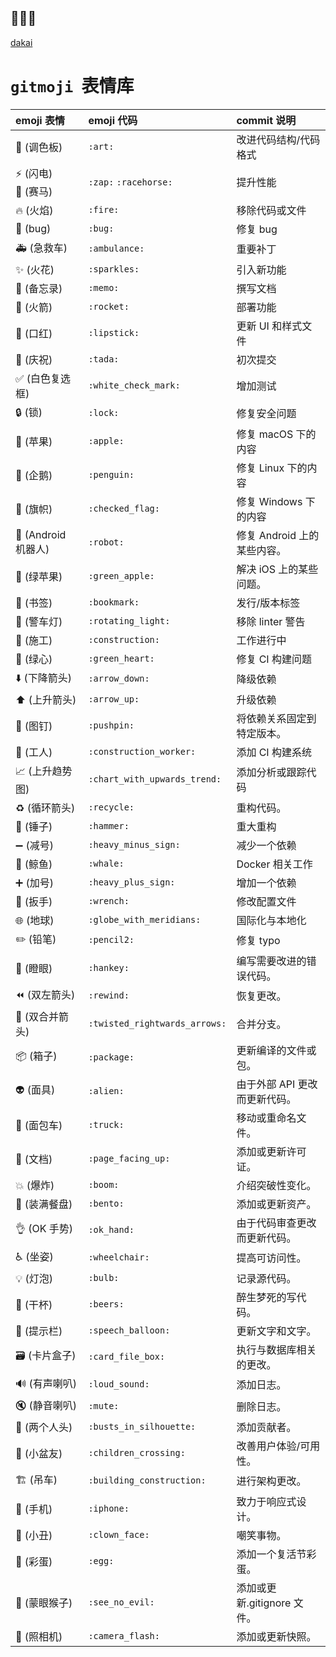 ## 👏👏👏

[dakai](/docs/2022/2022-07.md)

# `gitmoji`  表情库

| emoji 表情          | emoji 代码                    | commit 说明                   |
| :------------------ | :---------------------------- | :---------------------------- |
| 🎨 (调色板)         | `:art:`                       | 改进代码结构/代码格式         |
| ⚡ (闪电) 🐎 (赛马) | `:zap:` `:racehorse:`         | 提升性能                      |
| 🔥 (火焰)           | `:fire:`                      | 移除代码或文件                |
| 🐛 (bug)            | `:bug:`                       | 修复 bug                      |
| 🚑 (急救车)         | `:ambulance:`                 | 重要补丁                      |
| ✨ (火花)           | `:sparkles:`                  | 引入新功能                    |
| 📝 (备忘录)         | `:memo:`                      | 撰写文档                      |
| 🚀 (火箭)           | `:rocket:`                    | 部署功能                      |
| 💄 (口红)           | `:lipstick:`                  | 更新 UI 和样式文件            |
| 🎉 (庆祝)           | `:tada:`                      | 初次提交                      |
| ✅ (白色复选框)     | `:white_check_mark:`          | 增加测试                      |
| 🔒 (锁)             | `:lock:`                      | 修复安全问题                  |
| 🍎 (苹果)           | `:apple:`                     | 修复 macOS 下的内容           |
| 🐧 (企鹅)           | `:penguin:`                   | 修复 Linux 下的内容           |
| 🏁 (旗帜)           | `:checked_flag:`              | 修复 Windows 下的内容         |
| 🤖 (Android 机器人) | `:robot:`                     | 修复 Android 上的某些内容。   |
| 🍏 (绿苹果)         | `:green_apple:`               | 解决 iOS 上的某些问题。       |
| 🔖 (书签)           | `:bookmark:`                  | 发行/版本标签                 |
| 🚨 (警车灯)         | `:rotating_light:`            | 移除 linter 警告              |
| 🚧 (施工)           | `:construction:`              | 工作进行中                    |
| 💚 (绿心)           | `:green_heart:`               | 修复 CI 构建问题              |
| ⬇️ (下降箭头)       | `:arrow_down:`                | 降级依赖                      |
| ⬆️ (上升箭头)       | `:arrow_up:`                  | 升级依赖                      |
| 📌 (图钉)           | `:pushpin:`                   | 将依赖关系固定到特定版本。    |
| 👷 (工人)           | `:construction_worker:`       | 添加 CI 构建系统              |
| 📈 (上升趋势图)     | `:chart_with_upwards_trend:`  | 添加分析或跟踪代码            |
| ♻️ (循环箭头)       | `:recycle:`                   | 重构代码。                    |
| 🔨 (锤子)           | `:hammer:`                    | 重大重构                      |
| ➖ (减号)           | `:heavy_minus_sign:`          | 减少一个依赖                  |
| 🐳 (鲸鱼)           | `:whale:`                     | Docker 相关工作               |
| ➕ (加号)           | `:heavy_plus_sign:`           | 增加一个依赖                  |
| 🔧 (扳手)           | `:wrench:`                    | 修改配置文件                  |
| 🌐 (地球)           | `:globe_with_meridians:`      | 国际化与本地化                |
| ✏️ (铅笔)           | `:pencil2:`                   | 修复 typo                     |
| 💩 (瞪眼)           | `:hankey:`                    | 编写需要改进的错误代码。      |
| ⏪ (双左箭头)       | `:rewind:`                    | 恢复更改。                    |
| 🔀 (双合并箭头)     | `:twisted_rightwards_arrows:` | 合并分支。                    |
| 📦 (箱子)           | `:package:`                   | 更新编译的文件或包。          |
| 👽 (面具)           | `:alien:`                     | 由于外部 API 更改而更新代码。 |
| 🚚 (面包车)         | `:truck:`                     | 移动或重命名文件。            |
| 📄 (文档)           | `:page_facing_up:`            | 添加或更新许可证。            |
| 💥 (爆炸)           | `:boom:`                      | 介绍突破性变化。              |
| 🍱 (装满餐盘)       | `:bento:`                     | 添加或更新资产。              |
| 👌 (OK 手势)        | `:ok_hand:`                   | 由于代码审查更改而更新代码。  |
| ♿ (坐姿)           | `:wheelchair:`                | 提高可访问性。                |
| 💡 (灯泡)           | `:bulb:`                      | 记录源代码。                  |
| 🍻 (干杯)           | `:beers:`                     | 醉生梦死的写代码。            |
| 💬 (提示栏)         | `:speech_balloon:`            | 更新文字和文字。              |
| 🗃️ (卡片盒子)       | `:card_file_box:`             | 执行与数据库相关的更改。      |
| 🔊 (有声喇叭)       | `:loud_sound:`                | 添加日志。                    |
| 🔇 (静音喇叭)       | `:mute:`                      | 删除日志。                    |
| 👥 (两个人头)       | `:busts_in_silhouette:`       | 添加贡献者。                  |
| 🚸 (小盆友)         | `:children_crossing:`         | 改善用户体验/可用性。         |
| 🏗️ (吊车)           | `:building_construction:`     | 进行架构更改。                |
| 📱 (手机)           | `:iphone:`                    | 致力于响应式设计。            |
| 🤡 (小丑)           | `:clown_face:`                | 嘲笑事物。                    |
| 🥚 (彩蛋)           | `:egg:`                       | 添加一个复活节彩蛋。          |
| 🙈 (蒙眼猴子)       | `:see_no_evil:`               | 添加或更新.gitignore 文件。   |
| 📸 (照相机)         | `:camera_flash:`              | 添加或更新快照。              |
